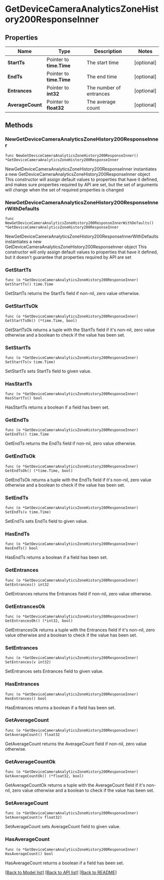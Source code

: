 # GetDeviceCameraAnalyticsZoneHistory200ResponseInner

## Properties

Name | Type | Description | Notes
------------ | ------------- | ------------- | -------------
**StartTs** | Pointer to **time.Time** | The start time | [optional] 
**EndTs** | Pointer to **time.Time** | The end time | [optional] 
**Entrances** | Pointer to **int32** | The number of entrances | [optional] 
**AverageCount** | Pointer to **float32** | The average count | [optional] 

## Methods

### NewGetDeviceCameraAnalyticsZoneHistory200ResponseInner

`func NewGetDeviceCameraAnalyticsZoneHistory200ResponseInner() *GetDeviceCameraAnalyticsZoneHistory200ResponseInner`

NewGetDeviceCameraAnalyticsZoneHistory200ResponseInner instantiates a new GetDeviceCameraAnalyticsZoneHistory200ResponseInner object
This constructor will assign default values to properties that have it defined,
and makes sure properties required by API are set, but the set of arguments
will change when the set of required properties is changed

### NewGetDeviceCameraAnalyticsZoneHistory200ResponseInnerWithDefaults

`func NewGetDeviceCameraAnalyticsZoneHistory200ResponseInnerWithDefaults() *GetDeviceCameraAnalyticsZoneHistory200ResponseInner`

NewGetDeviceCameraAnalyticsZoneHistory200ResponseInnerWithDefaults instantiates a new GetDeviceCameraAnalyticsZoneHistory200ResponseInner object
This constructor will only assign default values to properties that have it defined,
but it doesn't guarantee that properties required by API are set

### GetStartTs

`func (o *GetDeviceCameraAnalyticsZoneHistory200ResponseInner) GetStartTs() time.Time`

GetStartTs returns the StartTs field if non-nil, zero value otherwise.

### GetStartTsOk

`func (o *GetDeviceCameraAnalyticsZoneHistory200ResponseInner) GetStartTsOk() (*time.Time, bool)`

GetStartTsOk returns a tuple with the StartTs field if it's non-nil, zero value otherwise
and a boolean to check if the value has been set.

### SetStartTs

`func (o *GetDeviceCameraAnalyticsZoneHistory200ResponseInner) SetStartTs(v time.Time)`

SetStartTs sets StartTs field to given value.

### HasStartTs

`func (o *GetDeviceCameraAnalyticsZoneHistory200ResponseInner) HasStartTs() bool`

HasStartTs returns a boolean if a field has been set.

### GetEndTs

`func (o *GetDeviceCameraAnalyticsZoneHistory200ResponseInner) GetEndTs() time.Time`

GetEndTs returns the EndTs field if non-nil, zero value otherwise.

### GetEndTsOk

`func (o *GetDeviceCameraAnalyticsZoneHistory200ResponseInner) GetEndTsOk() (*time.Time, bool)`

GetEndTsOk returns a tuple with the EndTs field if it's non-nil, zero value otherwise
and a boolean to check if the value has been set.

### SetEndTs

`func (o *GetDeviceCameraAnalyticsZoneHistory200ResponseInner) SetEndTs(v time.Time)`

SetEndTs sets EndTs field to given value.

### HasEndTs

`func (o *GetDeviceCameraAnalyticsZoneHistory200ResponseInner) HasEndTs() bool`

HasEndTs returns a boolean if a field has been set.

### GetEntrances

`func (o *GetDeviceCameraAnalyticsZoneHistory200ResponseInner) GetEntrances() int32`

GetEntrances returns the Entrances field if non-nil, zero value otherwise.

### GetEntrancesOk

`func (o *GetDeviceCameraAnalyticsZoneHistory200ResponseInner) GetEntrancesOk() (*int32, bool)`

GetEntrancesOk returns a tuple with the Entrances field if it's non-nil, zero value otherwise
and a boolean to check if the value has been set.

### SetEntrances

`func (o *GetDeviceCameraAnalyticsZoneHistory200ResponseInner) SetEntrances(v int32)`

SetEntrances sets Entrances field to given value.

### HasEntrances

`func (o *GetDeviceCameraAnalyticsZoneHistory200ResponseInner) HasEntrances() bool`

HasEntrances returns a boolean if a field has been set.

### GetAverageCount

`func (o *GetDeviceCameraAnalyticsZoneHistory200ResponseInner) GetAverageCount() float32`

GetAverageCount returns the AverageCount field if non-nil, zero value otherwise.

### GetAverageCountOk

`func (o *GetDeviceCameraAnalyticsZoneHistory200ResponseInner) GetAverageCountOk() (*float32, bool)`

GetAverageCountOk returns a tuple with the AverageCount field if it's non-nil, zero value otherwise
and a boolean to check if the value has been set.

### SetAverageCount

`func (o *GetDeviceCameraAnalyticsZoneHistory200ResponseInner) SetAverageCount(v float32)`

SetAverageCount sets AverageCount field to given value.

### HasAverageCount

`func (o *GetDeviceCameraAnalyticsZoneHistory200ResponseInner) HasAverageCount() bool`

HasAverageCount returns a boolean if a field has been set.


[[Back to Model list]](../README.md#documentation-for-models) [[Back to API list]](../README.md#documentation-for-api-endpoints) [[Back to README]](../README.md)


